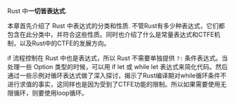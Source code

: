 
Rust 中**一切皆表达式**.

本章首先介绍了 Rust 中表达式的分类和性质. 不管Rust有多少种表达式，它们都包含在此分类中，并符合这些性质。同时也介绍了什么是常量表达式和CTFE机制，以及Rust中的CTFE的发展方向。

if 流程控制在 Rust 中也是表达式，所以 Rust 不需要单独提供 `?:` 条件表达式。当处理一些 Option 类型的时候，可以用 if let 或 while let 表达式来简化代码。然后通过一些示例对循环表达式做了深入探讨，揭示了Rust编译期对while循环条件不进行求值的事实，这同样也是因为受到了CTFE功能的限制。所以如果需要使用无限循环，则要使用loop循环。

